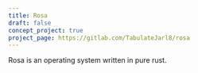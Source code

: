 ```yaml
---
title: Rosa
draft: false
concept_project: true
project_page: https://gitlab.com/TabulateJarl8/rosa
---
```


Rosa is an operating system written in pure rust.

